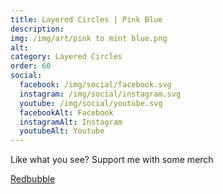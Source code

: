 ```yaml
---
title: Layered Circles | Pink Blue
description: 
img: /img/art/pink to mint blue.png
alt: 
category: Layered Circles
order: 60
social:
  facebook: /img/social/facebook.svg
  instagram: /img/social/instagram.svg
  youtube: /img/social/youtube.svg
  facebookAlt: Facebook
  instagramAlt: Instagram
  youtubeAlt: Youtube
---
```

Like what you see? Support me with some merch

<a href='https://www.redbubble.com/shop/ap/103805082' class="btn btn-primary store-link">
Redbubble
</a>